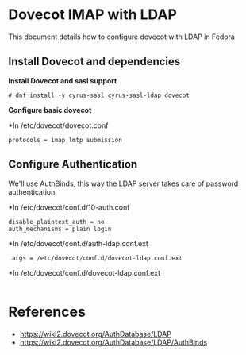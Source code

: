 # Dovecot IMAP with LDAP

This document details how to configure dovecot with LDAP in Fedora

## Install Dovecot and dependencies

**Install Dovecot and sasl support**

```
# dnf install -y cyrus-sasl cyrus-sasl-ldap dovecot
```

**Configure basic dovecot**

*In /etc/dovecot/dovecot.conf 
```
protocols = imap lmtp submission
```


## Configure Authentication

We'll use AuthBinds, this way the LDAP server takes care of password authentication.


*In /etc/dovecot/conf.d/10-auth.conf 
```
disable_plaintext_auth = no
auth_mechanisms = plain login

```

*In /etc/dovecot/conf.d/auth-ldap.conf.ext
```
 args = /etc/dovecot/conf.d/dovecot-ldap.conf.ext
```

*In /etc/dovecot/conf.d/dovecot-ldap.conf.ext

```
```





# References

* https://wiki2.dovecot.org/AuthDatabase/LDAP
* https://wiki2.dovecot.org/AuthDatabase/LDAP/AuthBinds

